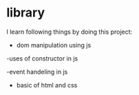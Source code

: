 # library
I learn following things by doing this project:

- dom manipulation using js

-uses of constructor in js

-event handeling in js 

- basic of html and css 



